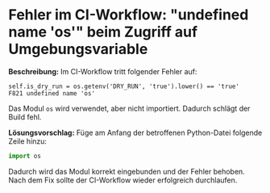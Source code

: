# Fehler im CI-Workflow: "undefined name 'os'" beim Zugriff auf Umgebungsvariable

**Beschreibung:**
Im CI-Workflow tritt folgender Fehler auf:
```
self.is_dry_run = os.getenv('DRY_RUN', 'true').lower() == 'true'
F821 undefined name 'os'
```
Das Modul `os` wird verwendet, aber nicht importiert. Dadurch schlägt der Build fehl.

**Lösungsvorschlag:**
Füge am Anfang der betroffenen Python-Datei folgende Zeile hinzu:
```python
import os
```

Dadurch wird das Modul korrekt eingebunden und der Fehler behoben. Nach dem Fix sollte der CI-Workflow wieder erfolgreich durchlaufen.